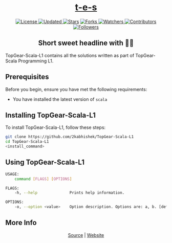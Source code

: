 <div align = "center">

<h1><a href="https://2kabhishek.github.io/t-e-s">t-e-s</a></h1>

<a href="https://github.com/2KAbhishek/t-e-s/blob/master/LICENSE">
<img alt="License" src="https://img.shields.io/github/license/2kabhishek/t-e-s?style=plastic&color=white&label=License"> </a>

<a href="https://github.com/2KAbhishek/t-e-s/pulse">
<img alt="Updated" src="https://img.shields.io/github/last-commit/2kabhishek/t-e-s?style=plastic&color=e30724&label=Updated"> </a>

<a href="https://github.com/2KAbhishek/t-e-s/stargazers">
<img alt="Stars" src="https://img.shields.io/github/stars/2kabhishek/t-e-s?style=plastic&color=00d451&label=Stars"></a>

<a href="https://github.com/2KAbhishek/t-e-s/network/members">
<img alt="Forks" src="https://img.shields.io/github/forks/2kabhishek/t-e-s?style=plastic&color=1688f0&label=Forks"> </a>

<a href="https://github.com/2KAbhishek/t-e-s/watchers">
<img alt="Watchers" src="https://img.shields.io/github/watchers/2kabhishek/t-e-s?style=plastic&color=ff5500&label=Watchers"> </a>

<a href="https://github.com/2KAbhishek/t-e-s/graphs/contributors">
<img alt="Contributors" src="https://img.shields.io/github/contributors/2kabhishek/t-e-s?style=plastic&color=f0f&label=Contributors"> </a>

<a href="https://github.com/2KAbhishek?tab=followers">
<img alt="Followers" src="https://img.shields.io/github/followers/2kabhishek?color=222&style=plastic&label=Followers"> </a>

<h2>Short sweet headline with 🎇🎉</h2>

</div>

TopGear-Scala-L1 contains all the solutions written as part of TopGear-Scala Programming L1.

## Prerequisites

Before you begin, ensure you have met the following requirements:

- You have installed the latest version of `scala`

## Installing TopGear-Scala-L1

To install TopGear-Scala-L1, follow these steps:

```bash
git clone https://github.com/2kabhishek/TopGear-Scala-L1
cd TopGear-Scala-L1
<install_command>
```

## Using TopGear-Scala-L1

```bash
USAGE:
    command [FLAGS] [OPTIONS]

FLAGS:
    -h, --help              Prints help information.

OPTIONS:
    -o, --option <value>    Option description. Options are: a, b. [default: a]

```

## More Info

<div align="center">

<a href="https://github.com/2KAbhishek/t-e-s">Source</a> |
<a href="https://2kabhishek.github.io/t-e-s">Website</a>

</div>
